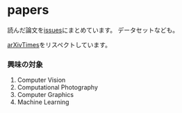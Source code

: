 # papers
読んだ論文を[issues](https://github.com/tkuri/papers/issues)にまとめています。
データセットなども。

[arXivTimes](https://github.com/arXivTimes/arXivTimes)をリスペクトしています。

### 興味の対象
1. Computer Vision
2. Computational Photography
3. Computer Graphics
4. Machine Learning

